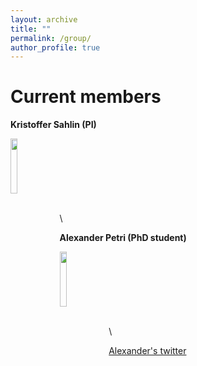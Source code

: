```yaml
---
layout: archive
title: ""
permalink: /group/
author_profile: true
---
```


<h1>Current members</h1>

**Kristoffer Sahlin (PI)**

<img align="left" width="15%" src="http://sahlingroup.github.io/files/profile_pic_2020.png"> 


\
\
\
\
\
\
\
\


**Alexander Petri (PhD student)**

<img align="left" width="15%" src="http://sahlingroup.github.io/files/PetriPicture.jpg"> 


\
\
\
\
\
\
\
\


[Alexander's twitter](https://twitter.com/AlexanderJPetr1)

